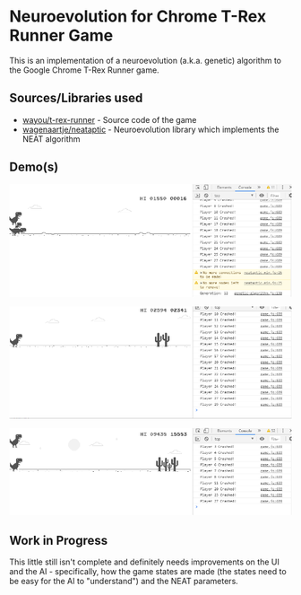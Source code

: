 # Neuroevolution for Chrome T-Rex Runner Game
This is an implementation of a neuroevolution (a.k.a. genetic) algorithm to the Google Chrome T-Rex Runner game.

## Sources/Libraries used
 - [wayou/t-rex-runner](https://github.com/wayou/t-rex-runner) - Source code of the game
 - [wagenaartje/neataptic](https://github.com/wagenaartje/neataptic) - Neuroevolution library which implements the NEAT algorithm


## Demo(s)
![](demo.gif)

![](demo2.gif)

![](demo3.gif)

## Work in Progress
This little still isn't complete and definitely needs improvements on the UI and the AI - specifically, how the game states are made (the states need to be easy for the AI to "understand") and the NEAT parameters.
